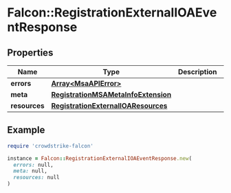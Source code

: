# Falcon::RegistrationExternalIOAEventResponse

## Properties

| Name | Type | Description | Notes |
| ---- | ---- | ----------- | ----- |
| **errors** | [**Array&lt;MsaAPIError&gt;**](MsaAPIError.md) |  |  |
| **meta** | [**RegistrationMSAMetaInfoExtension**](RegistrationMSAMetaInfoExtension.md) |  |  |
| **resources** | [**RegistrationExternalIOAResources**](RegistrationExternalIOAResources.md) |  |  |

## Example

```ruby
require 'crowdstrike-falcon'

instance = Falcon::RegistrationExternalIOAEventResponse.new(
  errors: null,
  meta: null,
  resources: null
)
```


